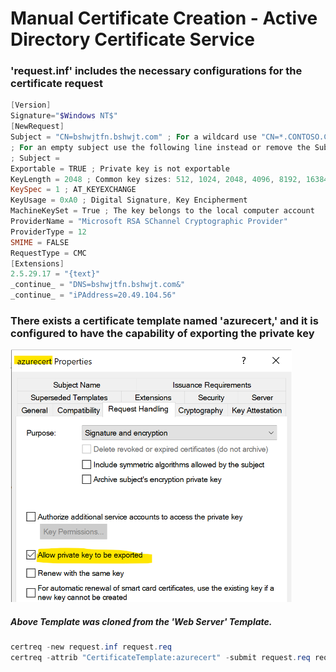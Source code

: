 # Manual Certificate Creation - Active Directory Certificate Service

### 'request.inf' includes the necessary configurations for the certificate request
```powershell
[Version]
Signature="$Windows NT$"
[NewRequest]
Subject = "CN=bshwjtfn.bshwjt.com" ; For a wildcard use "CN=*.CONTOSO.COM" for example
; For an empty subject use the following line instead or remove the Subject line entierely
; Subject =
Exportable = TRUE ; Private key is not exportable
KeyLength = 2048 ; Common key sizes: 512, 1024, 2048, 4096, 8192, 16384
KeySpec = 1 ; AT_KEYEXCHANGE
KeyUsage = 0xA0 ; Digital Signature, Key Encipherment
MachineKeySet = True ; The key belongs to the local computer account
ProviderName = "Microsoft RSA SChannel Cryptographic Provider"
ProviderType = 12
SMIME = FALSE
RequestType = CMC
[Extensions]
2.5.29.17 = "{text}"
_continue_ = "DNS=bshwjtfn.bshwjt.com&"
_continue_ = "iPAddress=20.49.104.56"
```
### There exists a certificate template named 'azurecert,' and it is configured to have the capability of exporting the private key
<img width="450" src="https://github.com/21bshwjt/CertificateCreation/blob/main/screenshots/tmpl.png?raw=true">

##### Above Template was cloned from the '**Web Server**' Template.
                     
```powershell
certreq -new request.inf request.req
certreq -attrib "CertificateTemplate:azurecert" -submit request.req request.cer
```
